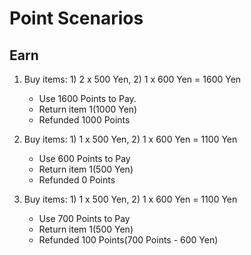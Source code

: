 # Point Scenarios

## Earn

1. Buy items: 1) 2 x 500 Yen, 2) 1 x 600 Yen = 1600 Yen
    * Use 1600 Points to Pay.
    * Return item 1(1000 Yen)
    * Refunded 1000 Points

2. Buy items: 1) 1 x 500 Yen, 2) 1 x 600 Yen = 1100 Yen
    * Use 600 Points to Pay
    * Return item 1(500 Yen)
    * Refunded 0 Points

3. Buy items: 1) 1 x 500 Yen, 2) 1 x 600 Yen = 1100 Yen
    * Use 700 Points to Pay
    * Return item 1(500 Yen)
    * Refunded 100 Points(700 Points - 600 Yen)
